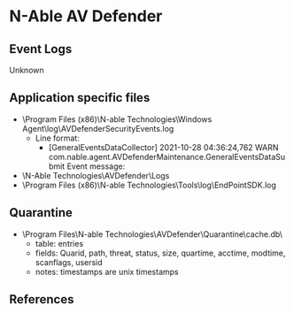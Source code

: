# N-Able AV Defender

## Event Logs

Unknown

## Application specific files

* \Program Files (x86)\N-able Technologies\Windows Agent\log\AVDefenderSecurityEvents.log
    - Line format:
        - [GeneralEventsDataCollector] 2021-10-28 04:36:24,762 WARN  com.nable.agent.AVDefenderMaintenance.GeneralEventsDataSubmit Event message: <JSON DATA>
* <uknown start>\N-Able Technologies\AVDefender\Logs
* \Program Files (x86)\N-able Technologies\Tools\log\EndPointSDK.log

## Quarantine

* \Program Files\N-able Technologies\AVDefender\Quarantine\cache.db\
    - table: entries
    - fields: Quarid, path, threat, status, size, quartime, acctime, modtime, scanflags, usersid
    - notes: timestamps are unix timestamps

## References